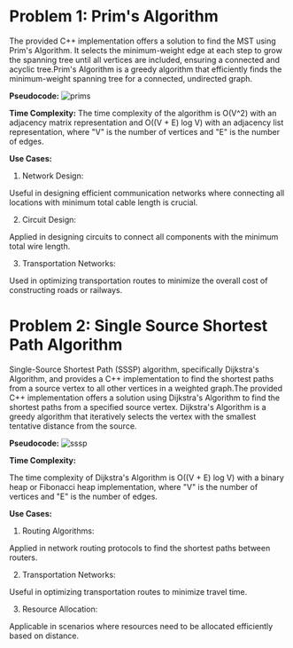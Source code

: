 # Problem 1: Prim's Algorithm

The provided C++ implementation offers a solution to find the MST using Prim's Algorithm. It selects the minimum-weight edge at each step to grow the spanning tree until all vertices are included, ensuring a connected and acyclic tree.Prim's Algorithm is a greedy algorithm that efficiently finds the minimum-weight spanning tree for a connected, undirected graph.

**Pseudocode:**
![prims](https://github.com/chitwan6804/AnalysisAndDesign/assets/128251060/6215de13-4335-4c46-b7f5-af858c061737)


**Time Complexity:**
The time complexity of the algorithm is O(V^2) with an adjacency matrix representation and O((V + E) log V) with an adjacency list representation, where "V" is the number of vertices and "E" is the number of edges.

**Use Cases:**
1. Network Design:

Useful in designing efficient communication networks where connecting all locations with minimum total cable length is crucial.

2. Circuit Design:

Applied in designing circuits to connect all components with the minimum total wire length.

3. Transportation Networks:

Used in optimizing transportation routes to minimize the overall cost of constructing roads or railways.

# Problem 2: Single Source Shortest Path Algorithm

Single-Source Shortest Path (SSSP) algorithm, specifically Dijkstra's Algorithm, and provides a C++ implementation to find the shortest paths from a source vertex to all other vertices in a weighted graph.The provided C++ implementation offers a solution using Dijkstra's Algorithm to find the shortest paths from a specified source vertex. Dijkstra's Algorithm is a greedy algorithm that iteratively selects the vertex with the smallest tentative distance from the source.

**Pseudocode:**
![sssp](https://github.com/chitwan6804/AnalysisAndDesign/assets/128251060/8ca793e2-d307-4407-9dd9-11e7910e1ab0)


**Time Complexity:**

The time complexity of Dijkstra's Algorithm is O((V + E) log V) with a binary heap or Fibonacci heap implementation, where "V" is the number of vertices and "E" is the number of edges.

**Use Cases:**

1. Routing Algorithms:

Applied in network routing protocols to find the shortest paths between routers.

2. Transportation Networks:

Useful in optimizing transportation routes to minimize travel time.

3. Resource Allocation:

Applicable in scenarios where resources need to be allocated efficiently based on distance.
